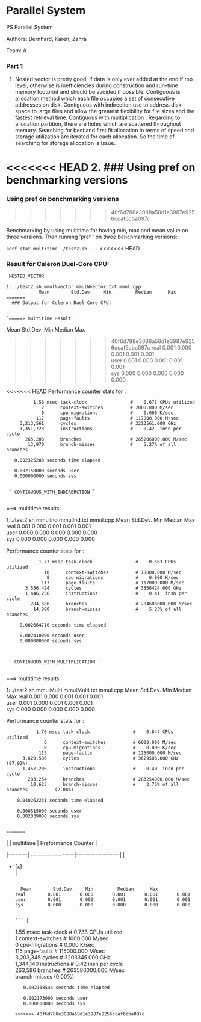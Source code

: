 # Parallel System
PS Parallel System

Authors: Bernhard, Karen, Zahra

Team: A

### Part 1

1. Nested vector is pretty good, if data is only ever added at the end if top level, otherwise is inefficiencies during construction
and run-time memory footprint and should be avoided if possible.
Contiguous is allocation method which each file occupies a set of consecutive addresses on disk.
Contiguous with indirection use to address disk space to large files and allow the greatest flexibility for file sizes and
the fastest retrieval time.
Contiguous with multiplication : Regarding to allocation partition, there are holes which are scattered throughout 
memory. Searching for best and first fit allocation in terms of speed and storage utilization are iterated for each allocation.
So the time of searching for storage allocation is issue.
 


<<<<<<< HEAD
2. ### Using pref on benchmarking versions
=======
### Using pref on benchmarking versions
>>>>>>> 40f6d788e3088a58d1e3987e9256ccaf6cba097c

Benchmarking by using multitime for having min, max and mean value on three versions. 
Then running  'pref ' on three benchmarking versions:

`perf stat multitime ./test2.sh ...`
<<<<<<< HEAD
  ### Result for Celeron Duel-Core CPU:
  
  
` NESTED_VECTOR`

```
1: ./test2.sh mmulNvector mmulNvector.txt mmul.cpp
            Mean        Std.Dev.    Min         Median      Max
=======
  ### Output for Celeron Duel-Core CPU:
  
  
`=====> multitime Result`

```

  Mean        Std.Dev.    Min         Median      Max
>>>>>>> 40f6d788e3088a58d1e3987e9256ccaf6cba097c
real        0.001       0.000       0.001       0.001       0.001       
user        0.001       0.000       0.001       0.001       0.001       
sys         0.000       0.000       0.000       0.000       0.000       

<<<<<<< HEAD
 Performance counter stats for :

              1.56 msec task-clock                #    0.671 CPUs utilized          
                 2      context-switches          # 2000.000 M/sec                  
                 0      cpu-migrations            #    0.000 K/sec                  
               117      page-faults               # 117000.000 M/sec                
         3,213,561      cycles                    # 3213561.000 GHz                 
         1,351,723      instructions              #    0.42  insn per cycle         
           265,206      branches                  # 265206000.000 M/sec             
            13,970      branch-misses             #    5.27% of all branches        

       0.002325283 seconds time elapsed

       0.002158000 seconds user
       0.000000000 seconds sys

```

 ` CONTIGUOUS_WITH_INDIRERCTION `
 
  ```
  ===> multitime results:
  
  1: ./test2.sh mmulInd mmulInd.txt mmul.cpp
              Mean        Std.Dev.    Min         Median      Max
  real        0.001       0.000       0.001       0.001       0.001       
  user        0.000       0.000       0.000       0.000       0.000       
  sys         0.000       0.000       0.000       0.000       0.000       
  
   Performance counter stats for :
  
                1.77 msec task-clock                #    0.663 CPUs utilized          
                  18      context-switches          # 18000.000 M/sec                 
                   0      cpu-migrations            #    0.000 K/sec                  
                 117      page-faults               # 117000.000 M/sec                
           3,556,424      cycles                    # 3556424.000 GHz                 
           1,446,256      instructions              #    0.41  insn per cycle         
             284,686      branches                  # 284686000.000 M/sec             
              14,880      branch-misses             #    5.23% of all branches        
  
         0.002664710 seconds time elapsed
  
         0.002410000 seconds user
         0.000000000 seconds sys
  

 ```
 
 
  ` CONTIGUOUS_WITH_MULTIPLICATION `
  
  ```
 ===> multitime results: 
 
 1: ./test2.sh mmulMulti mmulMulti.txt mmul.cpp
             Mean        Std.Dev.    Min         Median      Max
 real        0.001       0.000       0.001       0.001       0.001       
 user        0.001       0.000       0.001       0.001       0.001       
 sys         0.000       0.000       0.000       0.000       0.000       
 
  Performance counter stats for :
 
               1.76 msec task-clock                #    0.044 CPUs utilized          
                  6      context-switches          # 6000.000 M/sec                  
                  0      cpu-migrations            #    0.000 K/sec                  
                115      page-faults               # 115000.000 M/sec                
          3,629,586      cycles                    # 3629586.000 GHz                   (97.92%)
          1,457,206      instructions              #    0.40  insn per cycle         
            283,254      branches                  # 283254000.000 M/sec             
             10,623      branch-misses             #    3.75% of all branches          (2.08%)
 
        0.040262231 seconds time elapsed
 
        0.000515000 seconds user
        0.002039000 seconds sys
 

```
 
=======

```

|         | multitime | Preformance Counter | 

|--------| ------------------|------------------|
| <ul><li>[x] </li> | 
```

  Mean        Std.Dev.    Min         Median      Max
real        0.001       0.000       0.001       0.001       0.001       
user        0.001       0.000       0.001       0.001       0.001       
sys         0.000       0.000       0.000       0.000       0.000       


``` | 
```
   1.55 msec task-clock                #    0.733 CPUs utilized          
                 1      context-switches          # 1000.000 M/sec                  
                 0      cpu-migrations            #    0.000 K/sec                  
               115      page-faults               # 115000.000 M/sec                
         3,203,345      cycles                    # 3203345.000 GHz                 
         1,344,140      instructions              #    0.42  insn per cycle         
           263,586      branches                  # 263586000.000 M/sec             
     <not counted>      branch-misses                                                 (0.00%)

       0.002118546 seconds time elapsed

       0.002173000 seconds user
       0.000000000 seconds sys


```
>>>>>>> 40f6d788e3088a58d1e3987e9256ccaf6cba097c
